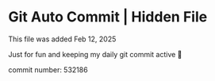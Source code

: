 # Git Auto Commit | Hidden File

This file was added Feb 12, 2025

Just for fun and keeping my daily git commit active 🤪

commit number: 532186
